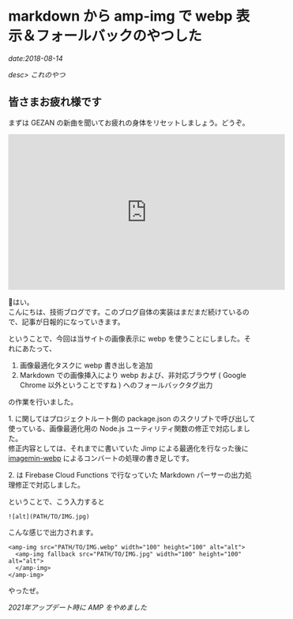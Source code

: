 # markdown から amp-img で webp 表示＆フォールバックのやつした

*date:2018-08-14*

*desc> これのやつ*

## 皆さまお疲れ様です
まずは GEZAN の新曲を聞いてお疲れの身体をリセットしましょう。どうぞ。

<iframe width="560" height="315" src="https://www.youtube.com/embed/7_n9DdSFrjE" title="YouTube video player" frameborder="0" allow="accelerometer; autoplay; clipboard-write; encrypted-media; gyroscope; picture-in-picture" allowfullscreen></iframe>

はい。  
こんにちは、技術ブログです。このブログ自体の実装はまだまだ続けているので、記事が日報的になっていきます。

ということで、今回は当サイトの画像表示に webp を使うことにしました。それにあたって、

1. 画像最適化タスクに webp 書き出しを追加
1. Markdown での画像挿入により webp および、非対応ブラウザ ( Google Chrome 以外ということですね ) へのフォールバックタグ出力

の作業を行いました。

1\. に関してはプロジェクトルート側の package.json のスクリプトで呼び出して使っている、画像最適化用の Node.js ユーティリティ関数の修正で対応しました。  
修正内容としては、それまでに書いていた Jimp による最適化を行なった後に [imagemin-webp](https://github.com/imagemin/imagemin-webp) によるコンバートの処理の書き足しです。

2\. は Firebase Cloud Functions で行なっていた Markdown パーサーの出力処理修正で対応しました。

ということで、こう入力すると

`![alt](PATH/TO/IMG.jpg)`

こんな感じで出力されます。

```
<amp-img src="PATH/TO/IMG.webp" width="100" height="100" alt="alt">
  <amp-img fallback src="PATH/TO/IMG.jpg" width="100" height="100" alt="alt">
  </amp-img>
</amp-img>
```

やったぜ。

*2021年アップデート時に AMP をやめました*
